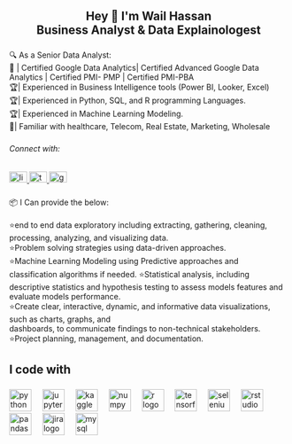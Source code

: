 <h2 align="center">Hey 👋 I'm Wail Hassan<br>      Business Analyst & Data Explainologest</h2>

###

<p align="left">🔍 As a Senior Data Analyst: <br>📜 | Certified Google Data Analytics| Certified Advanced Google Data Analytics | Certified PMI- PMP | Certified PMI-PBA <br>🏆| Experienced in Business Intelligence tools (Power BI, Looker, Excel)<br> 🏆| Experienced in Python, SQL, and R programming Languages. <br>🏆| Experienced in Machine Learning Modeling. <br>🤝| Familiar with healthcare, Telecom, Real Estate, Marketing, Wholesale</p>

###

<h6 align="left">Connect with:</h6>

###

<div align="left">
  <a href="https://www.linkedin.com/in/wail-bein/" target="_blank">
    <img src="https://raw.githubusercontent.com/maurodesouza/profile-readme-generator/master/src/assets/icons/social/linkedin/default.svg" width="32" height="20" alt="linkedin logo"  />
  </a>
  <a href="https://twitter.com/WailHassan17" target="_blank">
    <img src="https://raw.githubusercontent.com/maurodesouza/profile-readme-generator/master/src/assets/icons/social/twitter/default.svg" width="32" height="20" alt="twitter logo"  />
  </a>
  <a href="wailbein@gmail.com" target="_blank">
    <img src="https://raw.githubusercontent.com/maurodesouza/profile-readme-generator/master/src/assets/icons/social/gmail/default.svg" width="32" height="20" alt="gmail logo"  />
  </a>
</div>

###

<p align="left">📦 I Can provide the below: <br><br>⭐️end to end data exploratory including extracting, gathering, cleaning, processing, analyzing, and visualizing data. <br>⭐️Problem solving strategies using data-driven approaches. <br>⭐️Machine Learning Modeling using Predictive approaches and classification algorithms if needed. ⭐️Statistical analysis, including descriptive statistics and hypothesis testing to assess models features and evaluate models performance.<br> ⭐️Create clear, interactive, dynamic, and informative data visualizations, such as charts, graphs, and <br> dashboards, to communicate findings to non-technical stakeholders. <br>⭐️Project planning, management, and documentation.</p>

###

<h2 align="left">I code with</h2>

###

<div align="left">
  <img src="https://cdn.jsdelivr.net/gh/devicons/devicon/icons/python/python-original.svg" height="40" alt="python logo"  />
  <img width="12" />
  <img src="https://cdn.jsdelivr.net/gh/devicons/devicon/icons/jupyter/jupyter-original.svg" height="40" alt="jupyter logo"  />
  <img width="12" />
  <img src="https://cdn.simpleicons.org/kaggle/20BEFF" height="40" alt="kaggle logo"  />
  <img width="12" />
  <img src="https://cdn.simpleicons.org/numpy/013243" height="40" alt="numpy logo"  />
  <img width="12" />
  <img src="https://cdn.jsdelivr.net/gh/devicons/devicon/icons/r/r-original.svg" height="40" alt="r logo"  />
  <img width="12" />
  <img src="https://cdn.jsdelivr.net/gh/devicons/devicon/icons/tensorflow/tensorflow-original.svg" height="40" alt="tensorflow logo"  />
  <img width="12" />
  <img src="https://cdn.simpleicons.org/selenium/43B02A" height="40" alt="selenium logo"  />
  <img width="12" />
  <img src="https://cdn.simpleicons.org/rstudio/75AADB" height="40" alt="rstudio logo"  />
  <img width="12" />
  <img src="https://cdn.jsdelivr.net/gh/devicons/devicon/icons/pandas/pandas-original.svg" height="40" alt="pandas logo"  />
  <img width="12" />
  <img src="https://cdn.simpleicons.org/jira/0052CC" height="40" alt="jira logo"  />
  <img width="12" />
  <img src="https://cdn.simpleicons.org/mysql/4479A1" height="40" alt="mysql logo"  />
</div>

###

<div align="left">
</div>

###

<p align="left"></p>

###

<div align="center">
</div>

###
